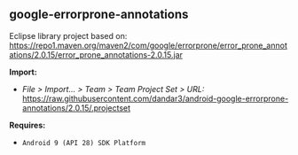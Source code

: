 ## google-errorprone-annotations

Eclipse library project based on:<br/>
https://repo1.maven.org/maven2/com/google/errorprone/error_prone_annotations/2.0.15/error_prone_annotations-2.0.15.jar

**Import:**
- _File > Import... > Team > Team Project Set > URL:_<br/>
  https://raw.githubusercontent.com/dandar3/android-google-errorprone-annotations/2.0.15/.projectset

**Requires:**
- `Android 9 (API 28) SDK Platform`